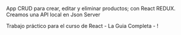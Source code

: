 App CRUD para crear, editar y eliminar productos; con React REDUX. Creamos una API local en Json Server


Trabajo práctico para el curso de React - La Guia Completa - !

